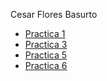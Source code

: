 Cesar Flores Basurto

- [Practica 1](https://github.com/ChesKrt/lenguajes-interpre/blob/main/practicca-1.md)
- [Practica 3](https://github.com/ChesKrt/lengua_interpretados)
- [Practica 5](/practica-5.md)
- [Practica 6](https://github.com/ChesKrt/Practica6)

